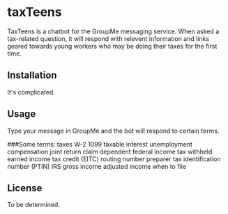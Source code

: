 # taxTeens

TaxTeens is a chatbot for the GroupMe messaging service. When asked a tax-related question, it will respond with relevent information and links geared towards young workers who may be doing their taxes for the first time.

## Installation

It's complicated.

## Usage

Type your message in GroupMe and the bot will respond to certain terms.

###Some terms:
taxes
W-2
1099
taxable interest
unemployment compensation
joint return
claim
dependent
federal income tax withheld
earned income tax credit (EITC)
routing number
preparer tax identification number (PTIN)
IRS
gross income
adjusted income
when to file



## License
To be determined.
